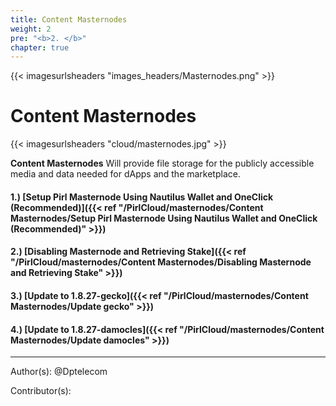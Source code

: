 ```yaml
---
title: Content Masternodes
weight: 2
pre: "<b>2. </b>"
chapter: true
---
```


{{< imagesurlsheaders "images_headers/Masternodes.png" >}}



# Content Masternodes


{{< imagesurlsheaders "cloud/masternodes.jpg" >}}



**Content Masternodes** Will provide file storage for the publicly accessible media and data needed for dApps and the marketplace.


#### 1.) [Setup Pirl Masternode Using Nautilus Wallet and OneClick (Recommended)]({{< ref "/PirlCloud/masternodes/Content Masternodes/Setup Pirl Masternode Using Nautilus Wallet and OneClick (Recommended)" >}})  
#### 2.) [Disabling Masternode and Retrieving Stake]({{< ref "/PirlCloud/masternodes/Content Masternodes/Disabling Masternode and Retrieving Stake" >}})  
#### 3.) [Update to 1.8.27-gecko]({{< ref "/PirlCloud/masternodes/Content Masternodes/Update gecko" >}})  
#### 4.) [Update to 1.8.27-damocles]({{< ref "/PirlCloud/masternodes/Content Masternodes/Update damocles" >}})  
---
Author(s):
@Dptelecom


Contributor(s):
